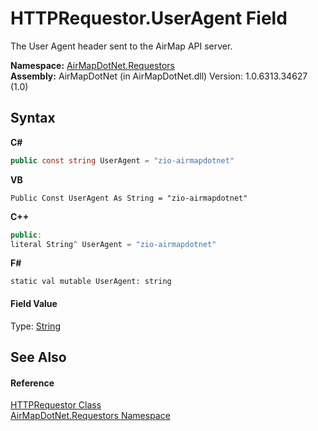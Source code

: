 # HTTPRequestor.UserAgent Field
 

The User Agent header sent to the AirMap API server.

**Namespace:**&nbsp;<a href="960b5697-ff37-f6e8-d3e6-0e2d969b4df7">AirMapDotNet.Requestors</a><br />**Assembly:**&nbsp;AirMapDotNet (in AirMapDotNet.dll) Version: 1.0.6313.34627 (1.0)

## Syntax

**C#**<br />
``` C#
public const string UserAgent = "zio-airmapdotnet"
```

**VB**<br />
``` VB
Public Const UserAgent As String = "zio-airmapdotnet"
```

**C++**<br />
``` C++
public:
literal String^ UserAgent = "zio-airmapdotnet"
```

**F#**<br />
``` F#
static val mutable UserAgent: string
```


#### Field Value
Type: <a href="http://msdn2.microsoft.com/en-us/library/s1wwdcbf" target="_blank">String</a>

## See Also


#### Reference
<a href="aea9f9f3-f57a-af51-b38a-d400d7e20760">HTTPRequestor Class</a><br /><a href="960b5697-ff37-f6e8-d3e6-0e2d969b4df7">AirMapDotNet.Requestors Namespace</a><br />